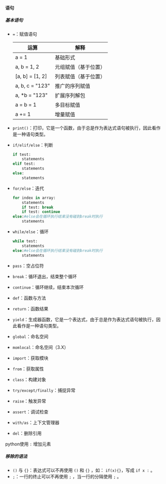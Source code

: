 #### 语句

##### 基本语句

- `=`：赋值语句

  | 运算            | 解释                 |
  | --------------- | -------------------- |
  | a = 1           | 基础形式             |
  | a, b = 1, 2     | 元组赋值（基于位置） |
  | [a, b] = [1, 2] | 列表赋值（基于位置） |
  | a, b, c = "123" | 推广的序列赋值       |
  | a, *b = "123"   | 扩展序列解包         |
  | a = b = 1       | 多目标赋值           |
  | a += 1          | 增量赋值             |

- `print()`：打印，它是一个函数，由于总是作为表达式语句被执行，因此看作是一种语句类型。

- `if/elif/else`：判断

  ```python
  if test:
      statements
  elif test:
      statements
  else:
      statements
  ```

- `for/else`：迭代

  ```python
  for index in array:
      statements
      if test: break
      if test: continue
  else:#else会在循环执行结束没有碰到break时执行
      statements
  ```

  

- `while/else`：循环

  ```python
  while test:
      statements
  else:#else会在循环执行结束没有碰到break时执行
      statements
  ```

- `pass`：空占位符

- `break`：循环退出，结束整个循环

- `continue`：循环继续，结束本次循环

- `def`：函数与方法

- `return`：函数结果

- `yield`：生成器函数，它是一个表达式，由于总是作为表达式语句被执行，因此看作是一种语句类型。

- `global`：命名空间

- `momlocal`：命名空间（3.X）

- `import`：获取模块

- `from`：获取属性

- `class`：构建对象

- `try/except/finally`：捕捉异常

- `raise`：触发异常

- `assert`：调试检查

- `with/as`：上下文管理器

- `del`：删除引用

python使用 `:` 增加元素

##### 移除的语法

- `()` 与 `{}`：表达式可以不再使用 `()` 和 `{}` ，如： `if(x){}`，写成 `if x :` 。
- `;`：一行的终止可以不再使用 `;` ，当一行的分隔使用 `;` 。